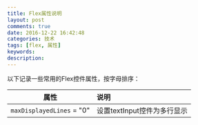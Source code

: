 ```yaml
---
title: Flex属性说明
layout: post
comments: true
date: 2016-12-22 16:42:48
categories: 技术
tags: [flex, 属性]
keywords:
description:
---
```

以下记录一些常用的Flex控件属性，按字母排序：
<!-- more -->

| **属性**										 | **说明** |
| ---------------------------------------------	 | :------- |
| `maxDisplayedLines` = "0"                      | 设置textInput控件为多行显示